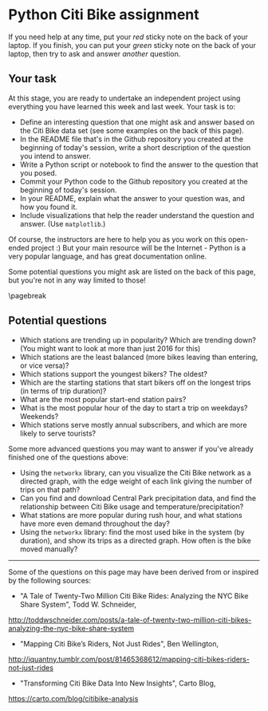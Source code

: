 # Python Citi Bike assignment

If you need help at any time, put your *red* sticky note on the back of your 
laptop. If you finish, you can put your *green* sticky note on the back of your
laptop, then try to ask and answer _another_ question.

## Your task

At this stage, you are ready to undertake an independent project using 
everything you have learned this week and last week. Your task is to:

* Define an interesting question that one might ask and answer based on the 
Citi Bike data set (see some examples on the back of this page).
* In the README file that's in the Github repository you created at 
the beginning of today's session, write a short description of the question 
you intend to answer.
* Write a Python script or notebook to find the answer to the question that you posed.
* Commit your Python code to the Github repository you created at the beginning
of today's session.
* In your README, explain what the answer to your question was, and 
how you found it.
* Include visualizations that help the reader understand the question and 
answer. (Use `matplotlib`.)

Of course, the instructors are here to help you as you work on this 
open-ended project :) But your main resource will be the Internet - Python
is a very popular language, and has great documentation online.

Some potential questions you might ask are listed on the back of this page, 
but you're not in any way limited to those!

\pagebreak

## Potential questions

* Which stations are trending up in popularity? Which are trending down? (You might want to look at more than just 2016 for this)
* Which stations are the least balanced (more bikes leaving than entering, or vice versa)?
* Which stations support the youngest bikers? The oldest?
* Which are the starting stations that start bikers off on the longest trips (in terms of trip duration)?
* What are the most popular start-end station pairs?
* What is the most popular hour of the day to start a trip on weekdays? Weekends? 
* Which stations serve mostly annual subscribers, and which are more likely to serve tourists? 

Some more advanced questions you may want to answer if you've already finished
one of the questions above:

* Using the `networkx` library, can you visualize the Citi Bike network as a directed graph, with the edge weight of each link giving the number of trips on that path?
* Can you find and download Central Park precipitation data, and find the 
relationship between Citi Bike usage and temperature/precipitation? 
* What stations are more popular during rush hour, and what stations have more even demand throughout the day?
* Using the `networkx` library: find the most used bike in the system (by duration), and show its trips as a directed graph. How often is the bike moved manually?

---

Some of the questions on this page may have been derived from or inspired by 
the following sources:


* "A Tale of Twenty-Two Million Citi Bike Rides: Analyzing the NYC Bike Share System", Todd W. Schneider, 

http://toddwschneider.com/posts/a-tale-of-twenty-two-million-citi-bikes-analyzing-the-nyc-bike-share-system

* "Mapping Citi Bike’s Riders, Not Just Rides", Ben Wellington, 

http://iquantny.tumblr.com/post/81465368612/mapping-citi-bikes-riders-not-just-rides 

* "Transforming Citi Bike Data Into New Insights", Carto Blog, 

https://carto.com/blog/citibike-analysis
 

